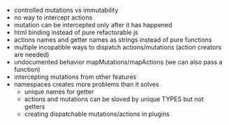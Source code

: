 - controlled mutations vs immutability
- no way to intercept actions
- mutation can be intercepted only after it has happened
- html binding instead of pure refactorable js
- actions names and getter names as strings instead of pure functions
- multiple incopatible ways to dispatch actions/mutations (action creators are needed)
- undocumented behavior mapMutations/mapActions (we can also pass a function)
- intercepting mutations from other features
- namespaces creates more problems than it solves
   - unique names for getter
   - actions and mutations can be sloved by unique TYPES but not getters
   - creating dispatchable mutations/actions in plugins
